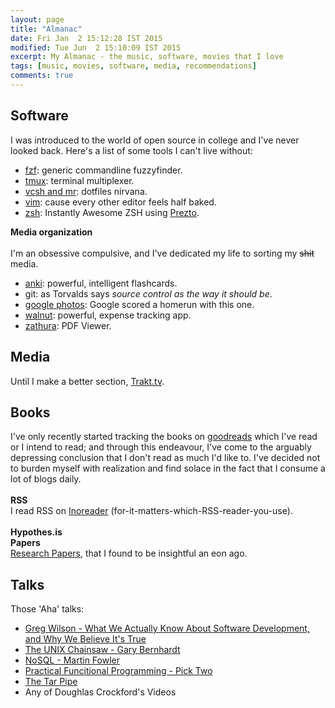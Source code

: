 ```yaml
---
layout: page
title: "Almanac"
date: Fri Jan  2 15:12:28 IST 2015
modified: Tue Jun  2 15:10:09 IST 2015
excerpt: My Almanac - the music, software, movies that I love
tags: [music, movies, software, media, recommendations]
comments: true
---
```


## Software
I was introduced to the world of open source in college and I've never looked back.
Here's a list of some tools I can't live without:

- [fzf](https://github.com/junegunn/fzf): generic commandline fuzzyfinder.
- [tmux](https://github.com/srijanshetty/vcsh-tmux): terminal multiplexer.
- [vcsh and mr](/technical/vcsh-mr-dotfiles-nirvana/): dotfiles nirvana.
- [vim](https://github.com/srijanshetty/vim-plug/): cause every other editor feels half baked.
- [zsh](https://github.com/srijanshetty/zsh): Instantly Awesome ZSH using [Prezto](https://github.com/sorin-ionescu/prezto).

**Media organization**<br/><br/>
I'm an obsessive compulsive, and I've dedicated my life to sorting my <strike>shit</strike>  media.

- [anki](http://ankisrs.net/): powerful, intelligent flashcards.
- git: as Torvalds says *source control as the way it should be*.
- [google photos](https://photos.google.com): Google scored a homerun with this one.
- [walnut](http://www.getwalnut.com/): powerful, expense tracking app.
- [zathura](https://pwmt.org/projects/zathura/): PDF Viewer.

## Media

Until I make a better section, [Trakt.tv](http://trakt.tv/users/srijanshetty).

## Books
I've only recently started tracking the books on [goodreads](https://www.goodreads.com/srijanshetty) which I've read or I intend to read; and through this endeavour, I've come to the arguably depressing conclusion that I don't read as much I'd like to. I've decided not to burden myself with realization and find solace in the fact that I consume a lot of blogs daily.<br><br>
**RSS**<br>
I read RSS on [Inoreader](http://inoreader.com/) (for-it-matters-which-RSS-reader-you-use).<br><br>
**Hypothes.is**<br>
**Papers**<br>
[Research Papers](https://github.com/srijanshetty/papers), that I found to be insightful an eon ago.

## Talks
Those 'Aha' talks:

- [Greg Wilson - What We Actually Know About Software Development, and Why We Believe It's True](https://vimeo.com/9270320)
- [The UNIX Chainsaw - Gary Bernhardt](https://www.youtube.com/watch?v=ZQnyApKysg4)
- [NoSQL - Martin Fowler](https://www.youtube.com/watch?v=qI_g07C_Q5I)
- [Practical Funcitional Programming - Pick Two](https://www.youtube.com/watch?v=XcS-LdEBUkE)
- [The Tar Pipe](http://blog.extracheese.org/2010/05/the-tar-pipe.html)
- Any of Doughlas Crockford's Videos
